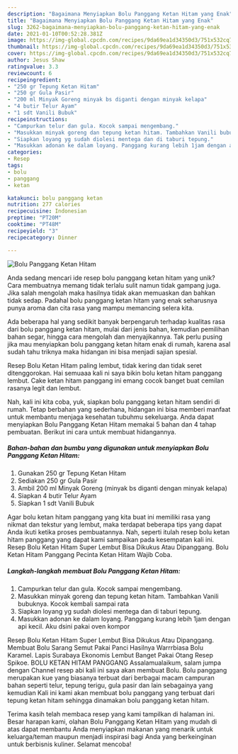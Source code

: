 ```yaml
---
description: "Bagaimana Menyiapkan Bolu Panggang Ketan Hitam yang Enak"
title: "Bagaimana Menyiapkan Bolu Panggang Ketan Hitam yang Enak"
slug: 3262-bagaimana-menyiapkan-bolu-panggang-ketan-hitam-yang-enak
date: 2021-01-10T00:52:28.381Z
image: https://img-global.cpcdn.com/recipes/9da69ea1d34350d3/751x532cq70/bolu-panggang-ketan-hitam-foto-resep-utama.jpg
thumbnail: https://img-global.cpcdn.com/recipes/9da69ea1d34350d3/751x532cq70/bolu-panggang-ketan-hitam-foto-resep-utama.jpg
cover: https://img-global.cpcdn.com/recipes/9da69ea1d34350d3/751x532cq70/bolu-panggang-ketan-hitam-foto-resep-utama.jpg
author: Jesus Shaw
ratingvalue: 3.3
reviewcount: 6
recipeingredient:
- "250 gr Tepung Ketan Hitam"
- "250 gr Gula Pasir"
- "200 ml Minyak Goreng minyak bs diganti dengan minyak kelapa"
- "4 butir Telur Ayam"
- "1 sdt Vanili Bubuk"
recipeinstructions:
- "Campurkan telur dan gula. Kocok sampai mengembang."
- "Masukkan minyak goreng dan tepung ketan hitam. Tambahkan Vanili bubuknya. Kocok kembali sampai rata"
- "Siapkan loyang yg sudah diolesi mentega dan di taburi tepung."
- "Masukkan adonan ke dalam loyang. Panggang kurang lebih 1jam dengan api kecil. Aku dsini pakai oven kompor"
categories:
- Resep
tags:
- bolu
- panggang
- ketan

katakunci: bolu panggang ketan 
nutrition: 277 calories
recipecuisine: Indonesian
preptime: "PT20M"
cooktime: "PT48M"
recipeyield: "3"
recipecategory: Dinner

---
```



![Bolu Panggang Ketan Hitam](https://img-global.cpcdn.com/recipes/9da69ea1d34350d3/751x532cq70/bolu-panggang-ketan-hitam-foto-resep-utama.jpg)

Anda sedang mencari ide resep bolu panggang ketan hitam yang unik? Cara membuatnya memang tidak terlalu sulit namun tidak gampang juga. Jika salah mengolah maka hasilnya tidak akan memuaskan dan bahkan tidak sedap. Padahal bolu panggang ketan hitam yang enak seharusnya punya aroma dan cita rasa yang mampu memancing selera kita.

Ada beberapa hal yang sedikit banyak berpengaruh terhadap kualitas rasa dari bolu panggang ketan hitam, mulai dari jenis bahan, kemudian pemilihan bahan segar, hingga cara mengolah dan menyajikannya. Tak perlu pusing jika mau menyiapkan bolu panggang ketan hitam enak di rumah, karena asal sudah tahu triknya maka hidangan ini bisa menjadi sajian spesial.

Resep Bolu Ketan Hitam paling lembut, tidak kering dan tidak seret ditenggorokan. Hai semuaaa kali ni saya bikin bolu ketan hitam panggang lembut. Cake ketan hitam panggang ini emang cocok banget buat cemilan rasanya legit dan lembut.


Nah, kali ini kita coba, yuk, siapkan bolu panggang ketan hitam sendiri di rumah. Tetap berbahan yang sederhana, hidangan ini bisa memberi manfaat untuk membantu menjaga kesehatan tubuhmu sekeluarga. Anda dapat menyiapkan Bolu Panggang Ketan Hitam memakai 5 bahan dan 4 tahap pembuatan. Berikut ini cara untuk membuat hidangannya.

<!--inarticleads1-->

##### Bahan-bahan dan bumbu yang digunakan untuk menyiapkan Bolu Panggang Ketan Hitam:

1. Gunakan 250 gr Tepung Ketan Hitam
1. Sediakan 250 gr Gula Pasir
1. Ambil 200 ml Minyak Goreng (minyak bs diganti dengan minyak kelapa)
1. Siapkan 4 butir Telur Ayam
1. Siapkan 1 sdt Vanili Bubuk


Agar bolu ketan hitam panggang yang kita buat ini memiliki rasa yang nikmat dan tekstur yang lembut, maka terdapat beberapa tips yang dapat Anda ikuti ketika proses pembuatannya. Nah, seperti itulah resep bolu ketan hitam panggang yang dapat kami sampaikan pada kesempatan kali ini. Resep Bolu Ketan Hitam Super Lembut Bisa Dikukus Atau Dipanggang. Bolu Ketan Hitam Panggang Pecinta Ketan Hitam Wajib Coba. 

<!--inarticleads2-->

##### Langkah-langkah membuat Bolu Panggang Ketan Hitam:

1. Campurkan telur dan gula. Kocok sampai mengembang.
1. Masukkan minyak goreng dan tepung ketan hitam. Tambahkan Vanili bubuknya. Kocok kembali sampai rata
1. Siapkan loyang yg sudah diolesi mentega dan di taburi tepung.
1. Masukkan adonan ke dalam loyang. Panggang kurang lebih 1jam dengan api kecil. Aku dsini pakai oven kompor


Resep Bolu Ketan Hitam Super Lembut Bisa Dikukus Atau Dipanggang. Membuat Bolu Sarang Semut Pakai Panci Hasilnya Warrrbiasa Bolu Karamel. Lapis Surabaya Ekonomis Lembut Banget Pakai Otang Resep Spikoe. BOLU KETAN HITAM PANGGANG Assalamualaikum, salam jumpa dengan Channel resep abi kali ini saya akan membuat Bolu. Bolu panggang merupakan kue yang biasanya terbuat dari berbagai macam campuran bahan seperti telur, tepung terigu, gula pasir dan lain sebagainya yang kemudian Kali ini kami akan membuat bolu panggang yang terbuat dari tepung ketan hitam sehingga dinamakan bolu panggang ketan hitam. 

Terima kasih telah membaca resep yang kami tampilkan di halaman ini. Besar harapan kami, olahan Bolu Panggang Ketan Hitam yang mudah di atas dapat membantu Anda menyiapkan makanan yang menarik untuk keluarga/teman maupun menjadi inspirasi bagi Anda yang berkeinginan untuk berbisnis kuliner. Selamat mencoba!
